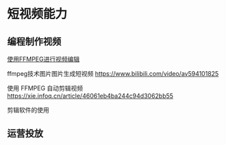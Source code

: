 # 短视频能力

## 编程制作视频

[使用FFMPEG进行视频编辑](https://ffmpeg.org/)

ffmpeg技术图片图片生成短视频 https://www.bilibili.com/video/av594101825

使用 FFMPEG 自动剪辑视频 https://xie.infoq.cn/article/46061eb4ba244c94d3062bb55

剪辑软件的使用

## 运营投放



